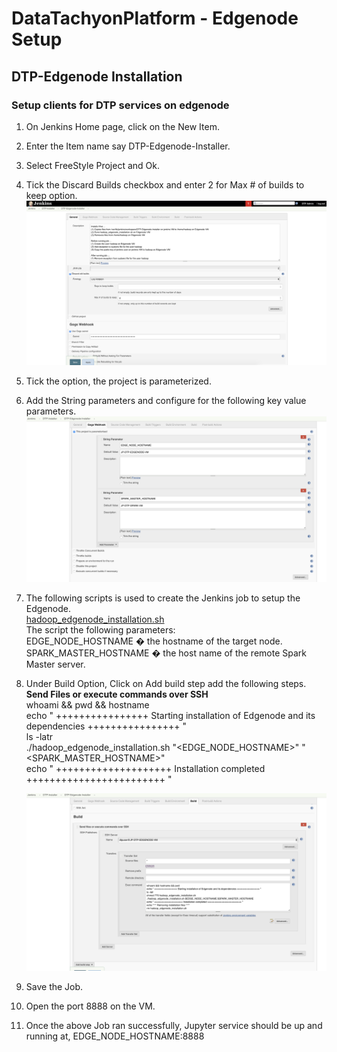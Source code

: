 # DataTachyonPlatform - Edgenode Setup

## DTP-Edgenode Installation

### Setup clients for DTP services on edgenode

1. On Jenkins Home page, click on the New Item.

2. Enter the Item name say DTP-Edgenode-Installer.

3. Select FreeStyle Project and Ok.

4. Tick the Discard Builds checkbox and enter 2 for Max # of builds to keep option. \
![DiscardBuild-DTP-Edgenode-Installer Jenkins](/userlayer/edgenode_setup/images/Edgenode_setup_1.png) 

5. Tick the option, the  project  is parameterized.

6. Add the String parameters and configure for the following key value parameters. \
![Parameterise-DTP-Edgenode-Installer Jenkins](/userlayer/edgenode_setup/images/Edgenode_setup_2.png)

7. The following scripts is used to create the Jenkins job to setup the Edgenode. \
[hadoop_edgenode_installation.sh](/userlayer/edgenode_setup/scripts/hadoop_edgenode_installation.sh) \
The script the following parameters:\
EDGE_NODE_HOSTNAME � the hostname of the target node.\
SPARK_MASTER_HOSTNAME � the host name of the remote Spark Master server. 

8. Under Build Option, Click on Add build step add the following steps.\
   **Send Files or execute commands over SSH**\
   whoami && pwd && hostname \
   echo " ++++++++++++++++ Starting installation of Edgenode and its dependencies ++++++++++++++++ " \
   ls -latr \
   ./hadoop_edgenode_installation.sh "<EDGE_NODE_HOSTNAME>" "<SPARK_MASTER_HOSTNAME>" \
   echo " ++++++++++++++++++++ Installation completed ++++++++++++++++++++++++ "

   ![AddBuildSteps-DTP-Edgenode-Installer Jenkins](/userlayer/edgenode_setup/images/Edgenode_setup_3.png)
   

9. Save the Job.

10. Open the port 8888 on the VM.

11. Once the above Job ran successfully, Jupyter service should be up and running at,
EDGE_NODE_HOSTNAME:8888

